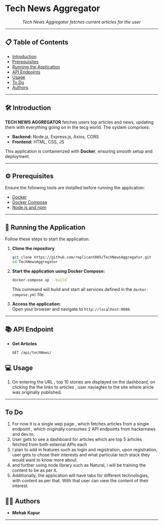 # Tech News Aggregator


<p align="center">
  <i>Tech News Aggregator fetches current articles for the user</i>
</p>

---

## 📋 Table of Contents

- [Introduction](#introduction)  
- [Prerequisites](#prerequisites)  
- [Running the Application](#running-the-application)  
- [API Endpoints](#api-endpoints)  
- [Usage](#usage)
- [To Do](#ToDo)
- [Authors](#authors)  


---

## 🛠 Introduction

**TECH NEWS AGGREGATOR** fetches users top articles and news, updating them with everything going on in the tecg world. The system comprises:  
- **Backend:** Node.js, Express.js, Axios, CORS  
- **Frontend:** HTML, CSS, JS 

This application is containerized with **Docker**, ensuring smooth setup and deployment.

---

## ⚙️ Prerequisites

Ensure the following tools are installed before running the application:

- [Docker](https://www.docker.com/)  
- [Docker Compose](https://docs.docker.com/compose/)   
- [Node.js and npm](https://nodejs.org/)  

---

## 🚀 Running the Application

Follow these steps to start the application:

1. **Clone the repository**  
   ```bash
   git clone https://github.com/replicant005/TechNewsAggregator.git
   cd TechNewsAggregator
   ```

2. **Start the application using Docker Compose:**  
   ```bash
   docker-compose up --build
   ```

   This command will build and start all services defined in the `docker-compose.yml` file.
3. **Access the application:**  
   Open your browser and navigate to `http://localhost:8080`.

---

## 📚 API Endpoint
- **Get Articles**
   ```http
  GET /api/techNews/
  ```

## 💻 Usage

1. On entering the URL , top 10 stories are displayed on the dashboard, on clicking the the links to articles , user naviagtes to the site where aricle was originally published.

---

## To Do 

1. For now it is a single wep page , which fetches articles from a single endpoint , which originally consumes 2 API endpoints from hackernews and dev.to,
2. User gets to see a dashboard for articles which are top 5 articles fetched from both external APIs each
3. I plan to add in features such as login and registration, upon registration, user gets to chose their interests and what particular tech stack they would want to know more about.
4. and further using node library such as Natural, i will be training the content to be as per it.
5. Additionally, the application will have tabs for different technologies, with content as per that. With that user can view the content of their interest.


## 👨‍💻 Authors

- **Mehak Kapur**  
 

---
